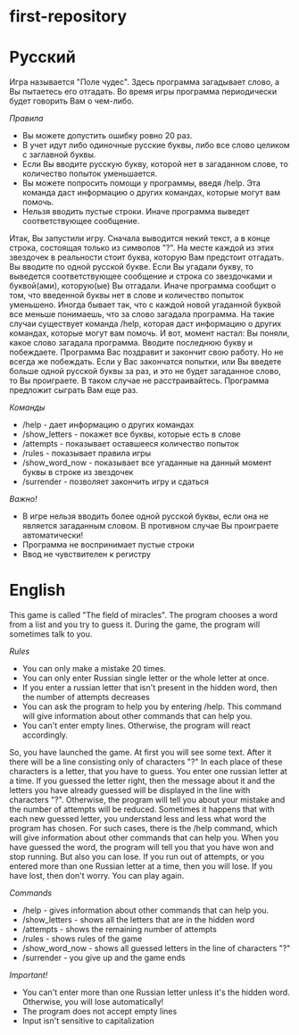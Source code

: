 # first-repository

<h1>Русский</h1>

Игра называется "Поле чудес". 
Здесь программа загадывает слово, а Вы пытаетесь его отгадать. Во время игры программа периодически будет говорить Вам о чем-либо.

*Правила*
- Вы можете допустить ошибку ровно 20 раз.
- В учет идут либо одиночные русские буквы, либо все слово целиком с заглавной буквы.
- Если Вы вводите русскую букву, которой нет в загаданном слове, то количество попыток уменьшается.
- Вы можете попросить помощи у программы, введя /help. Эта команда даст информацию о других командах, которые могут вам помочь.
- Нельзя вводить пустые строки. Иначе программа выведет соответствующее сообщение.

Итак, Вы запустили игру. Сначала выводится некий текст, а в конце строка, состоящая только из символов "?".
На месте каждой из этих звездочек в реальности стоит буква, которую Вам предстоит отгадать.
Вы вводите по одной русской букве.
Если Вы угадали букву, то выведется соответствующее сообщение и строка со звездочками и буквой(ами), которую(ые) Вы отгадали.
Иначе программа сообщит о том, что введенной буквы нет в слове и количество попыток уменьшено.
Иногда бывает так, что с каждой новой угаданной буквой все меньше понимаешь, что за слово загадала программа.
На такие случаи существует команда /help, которая даст информацию о других командах, которые могут вам помочь.
И вот, момент настал: Вы поняли, какое слово загадала программа. Вводите последнюю букву и побеждаете. 
Программа Вас поздравит и закончит свою работу.
Но не всегда же побеждать. Если у Вас закончатся попытки, или Вы введете больше одной русской буквы за раз, и это не будет загаданное слово, то Вы проиграете.
В таком случае не расстраивайтесь. Программа предложит сыграть Вам еще раз.

*Команды*
 - /help - дает информацию о других командах
 - /show_letters - покажет все буквы, которые есть в слове
 - /attempts - показывает оставшееся количество попыток
 - /rules - показывает правила игры
 - /show_word_now - показывает все угаданные на данный момент буквы в строке из звездочек
 - /surrender - позволяет закончить игру и сдаться

*Важно!*
 - В игре нельзя вводить более одной русской буквы, если она не является загаданным словом. В противном случае Вы проиграете автоматически!
 - Программа не воспринимает пустые строки
 - Ввод не чувствителен к регистру


<h1>English</h1>

This game is called "The field of miracles".
The program chooses a word from a list and you try to guess it. During the game, the program will sometimes talk to you.

*Rules*
 - You can only make a mistake 20 times.
 - You can only enter Russian single letter or the whole letter at once.
 - If you enter a russian letter that isn't present in the hidden word, then the number of attempts decreases
 - You can ask the program to help you by entering /help. This command will give information about other commands that can help you.
 - You can't enter empty lines. Otherwise, the program will react accordingly.

So, you have launched the game. At first you will see some text. After it there will be a line consisting only of characters "?"
In each place of these characters is a letter, that you have to guess.
You enter one russian letter at a time.
If you guessed the letter right, then the message about it and the letters you have already guessed will be displayed in the line with characters "?".
Otherwise, the program will tell you about your mistake and the number of attempts will be reduced.
Sometimes it happens that with each new guessed letter, you understand less and less what word the program has chosen.
For such cases, there is the /help command, which will give information about other commands that can help you.
When you have guessed the word, the program will tell you that you have won and stop running.
But also you can lose. If you run out of attempts, or you entered more than one Russian letter at a time, then you will lose.
If you have lost, then don't worry. You can play again.

*Commands*
 - /help - gives information about other commands that can help you.
 - /show_letters - shows all the letters that are in the hidden word
 - /attempts - shows the remaining number of attempts
 - /rules - shows rules of the game
 - /show_word_now - shows all guessed letters in the line of characters "?"
 - /surrender - you give up and the game ends

*Important!*
 - You can't enter more than one Russian letter unless it's the hidden word. Otherwise, you will lose automatically!
 - The program does not accept empty lines
 - Input isn't sensitive to capitalization
